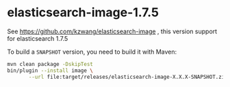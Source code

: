 elasticsearch-image-1.7.5
=========================================
See https://github.com/kzwang/elasticsearch-image , this version support for elasticsearch 1.7.5

To build a `SNAPSHOT` version, you need to build it with Maven:

```bash
mvn clean package -DskipTest
bin/plugin --install image \
       --url file:target/releases/elasticsearch-image-X.X.X-SNAPSHOT.zip
